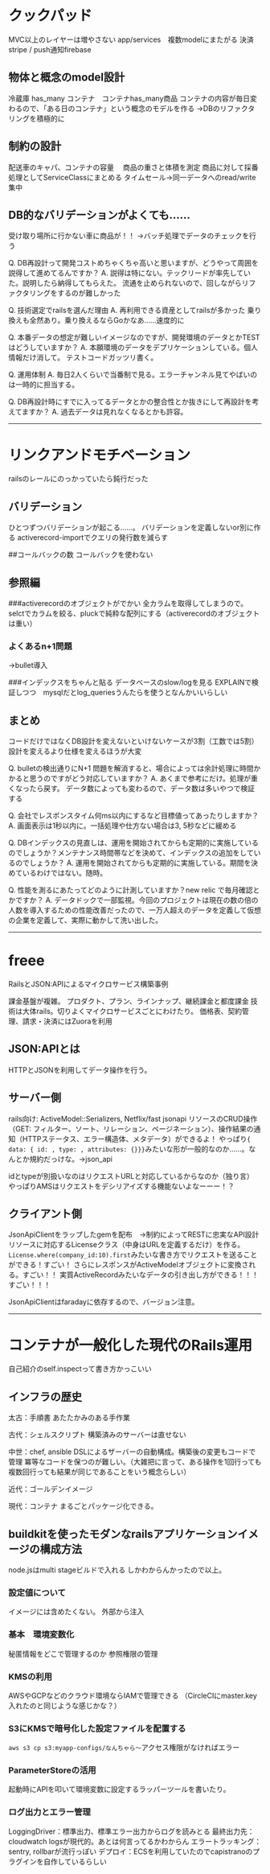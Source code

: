 # クックパッド

MVC以上のレイヤーは増やさない
app/services　複数modelにまたがる
決済stripe / push通知firebase

## 物体と概念のmodel設計
冷蔵庫 has_many コンテナ　コンテナhas_many商品
コンテナの内容が毎日変わるので、「ある日のコンテナ」という概念のモデルを作る
→DBのリファクタリングを積極的に

## 制約の設計
配送車のキャパ、コンテナの容量
　商品の重さと体積を測定
商品に対して採番処理としてServiceClassにまとめる
タイムセール→同一データへのread/write集中

## DB的なバリデーションがよくても……
受け取り場所に行かない車に商品が！！
→バッチ処理でデータのチェックを行う


Q. DB再設計って開発コストめちゃくちゃ高いと思いますが、どうやって周囲を説得して進めてるんですか？
A. 説得は特にない。テックリードが率先していた。説明したら納得してもらえた。
流通を止められないので、回しながらリファクタリングをするのが難しかった

Q. 技術選定でrailsを選んだ理由
A. 再利用できる資産としてrailsが多かった
乗り換えも全然あり。乗り換えるならGoかなあ……速度的に

Q. 本番データの想定が難しいイメージなのですが、開発環境のデータとかTESTはどうしていますか？
A. 本願環境のデータをデプリケーションしている。個人情報だけ消して。
テストコードガッツリ書く。

Q. 運用体制
A. 毎日2人くらいで当番制で見る。エラーチャンネル見てやばいのは一時的に担当する。

Q. DB再設計時にすでに入ってるデータとかの整合性とか抜きにして再設計を考えてますか？
A. 過去データは見れなくなるとかも許容。

-----

# リンクアンドモチベーション
railsのレールにのっかっていたら鈍行だった

## バリデーション
ひとつずつバリデーションが起こる……。
バリデーションを定義しないor別に作る
activerecord-importでクエリの発行数を減らす

##コールバックの数
コールバックを使わない

## 参照編

###activerecordのオブジェクトがでかい
全カラムを取得してしまうので。
selctでカラムを絞る、pluckで純粋な配列にする（activerecordのオブジェクトは重い）

### よくあるn+1問題
→bullet導入

###インデックスをちゃんと貼る
データベースのslow/logを見る
EXPLAINで検証しつつ　mysqlだとlog_queriesうんたらを使うとなんかいいらしい

## まとめ
コードだけではなくDB設計を変えないといけないケースが3割（工数では5割）
設計を変えるより仕様を変えるほうが大変

Q. bulletの検出通りにN+1 問題を解消すると、場合によっては余計処理に時間かかると思うのですがどう対応していますか？
A. あくまで参考にだけ。処理が重くなったら戻す。
データ数によっても変わるので、データ数は多いやつで検証する

Q. 会社でレスポンスタイム何ms以内にするなど目標値ってあったりしますか？
A. 画面表示は1秒以内に。一括処理や仕方ない場合は3, 5秒などに緩める

Q. DBインデックスの見直しは、運用を開始されてからも定期的に実施しているのでしょうか？メンテナンス時間帯などを決めて、インデックスの追加をしているのでしょうか？
A. 運用を開始されてからも定期的に実施している。期間を決めているわけではない。随時。

Q. 性能を測るにあたってどのように計測していますか？new relic で毎月確認とかですか？
A. データドックで一部監視。今回のプロジェクトは現在の数の倍の人数を導入するための性能改善だったので、一万人超えのデータを定義して仮想の企業を定義して、実際に動かして洗い出した。

---

# freee
RailsとJSON:APIによるマイクロサービス構築事例

課金基盤が複雑。
プロダクト、プラン、ラインナップ、継続課金と都度課金
技術は大体rails。切りよくマイクロサービスごとにわけたり。
価格表、契約管理、請求・決済にはZuoraを利用

## JSON:APIとは
HTTPとJSONを利用してデータ操作を行う。

## サーバー側

rails向け: ActiveModel::Serializers, Netflix/fast jsonapi
リソースのCRUD操作（GET: フィルター、ソート、リレーション、ページネーション）、操作結果の通知（HTTPステータス、エラー構造体、メタデータ）ができるよ！
やっぱり`{ data: { id: , type: , attributes: {}}}`みたいな形が一般的なのか……。なんとか規約だっけな。→json_api

idとtypeが別扱いなのはリクエストURLと対応しているからなのか（独り言）
やっぱりAMSはリクエストをデシリアイズする機能ないよなーーー！？

## クライアント側
JsonApiClientをラップしたgemを配布　→制約によってRESTに忠実なAPI設計
リソースに対応するLicenseクラス（中身はURLを定義するだけ）を作る。`License.where(company_id:10).first`みたいな書き方でリクエストを送ることができる！すごい！
さらにレスポンスがActiveModelオブジェクトに変換される。すごい！！
実質ActiveRecordみたいなデータの引き出し方ができる！！！すごい！！！

JsonApiClientはfaradayに依存するので、バージョン注意。 

-----------

# コンテナが一般化した現代のRails運用

自己紹介のself.inspectって書き方かっこいい

## インフラの歴史
太古：手順書
あたたかみのある手作業

古代：シェルスクリプト
構築済みのサーバーは直せない

中世：chef, ansible
DSLによるザーバーの自動構成。構築後の変更もコードで管理
冪等なコードを保つのが難しい。（大雑把に言って、ある操作を1回行っても複数回行っても結果が同じであることをいう概念らしい）

近代：ゴールデンイメージ

現代：コンテナ
まるごとパッケージ化できる。

## buildkitを使ったモダンなrailsアプリケーションイメージの構成方法
node.jsはmulti stageビルドで入れる
しかわからんかったので以上。

### 設定値について
イメージには含めたくない。
外部から注入

### 基本　環境変数化
秘匿情報をどこで管理するのか
参照権限の管理

### KMSの利用
AWSやGCPなどのクラウド環境ならIAMで管理できる
（CircleCIにmaster.key入れたのと同じような感じかな？）

### S3にKMSで暗号化した設定ファイルを配置する
`aws s3 cp s3:myapp-configs/なんちゃら〜`アクセス権限がなければエラー

### ParameterStoreの活用
起動時にAPIを叩いて環境変数に設定するラッパーツールを書いたり。

### ログ出力とエラー管理
LoggingDriver：標準出力、標準エラー出力からログを読みとる
最終出力先：cloudwatch logsが現代的。あとは何言ってるかわからん
エラートラッキング：sentry, rollbarが流行っぽい
デプロイ：ECSを利用していたのでcapistranoのプラグインを自作しているらしい
